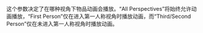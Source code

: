 这个参数决定了在哪种视角下物品动画会播放。“All Perspectives”将始终允许动画播放，“First Person”仅在进入第一人称视角时播放动画，而“Third/Second Person”仅在未进入第一人称视角时播放动画。
